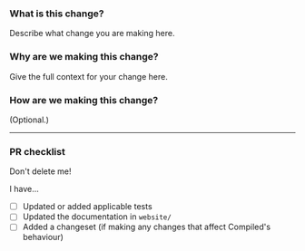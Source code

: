 ### What is this change?

Describe what change you are making here.

### Why are we making this change?

Give the full context for your change here.

### How are we making this change?

(Optional.)

---

### PR checklist

Don't delete me!

I have...

- [ ] Updated or added applicable tests
- [ ] Updated the documentation in `website/`
- [ ] Added a changeset (if making any changes that affect Compiled's behaviour)
